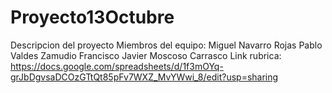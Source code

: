 # Proyecto13Octubre
Descripcion del proyecto
Miembros del equipo:
Miguel Navarro Rojas
Pablo Valdes Zamudio
Francisco Javier Moscoso Carrasco
Link rubrica:
https://docs.google.com/spreadsheets/d/1f3mOYq-grJbDgvsaDCOzGTtQt85pFv7WXZ_MvYWwi_8/edit?usp=sharing
